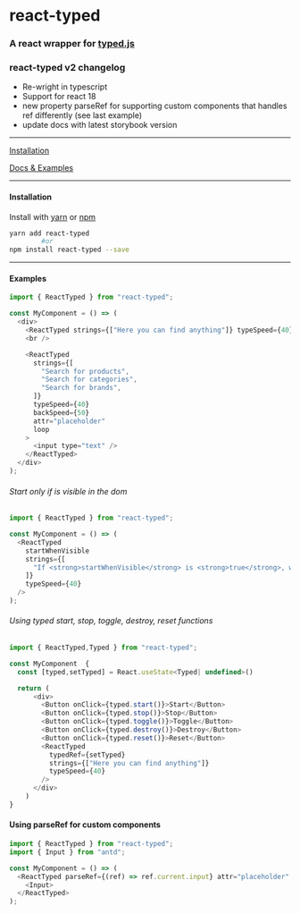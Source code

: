 # react-typed

### A react wrapper for [typed.js](https://github.com/mattboldt/typed.js)

### react-typed v2 changelog

- Re-wright in typescript
- Support for react 18
- new property parseRef for supporting custom components that handles ref differently (see last example)
- update docs with latest storybook version

---

[Installation](#installation)

[Docs & Examples](http://ssbeefeater.github.io/react-typed)

---

#### Installation

Install with [yarn](https://yarnpkg.com) or [npm](https://www.npmjs.com/)

```sh
yarn add react-typed
        #or
npm install react-typed --save
```

---

#### Examples

```javascript
import { ReactTyped } from "react-typed";

const MyComponent = () => (
  <div>
    <ReactTyped strings={["Here you can find anything"]} typeSpeed={40} />
    <br />

    <ReactTyped
      strings={[
        "Search for products",
        "Search for categories",
        "Search for brands",
      ]}
      typeSpeed={40}
      backSpeed={50}
      attr="placeholder"
      loop
    >
      <input type="text" />
    </ReactTyped>
  </div>
);
```

###### Start only if is visible in the dom

```javascript
import { ReactTyped } from "react-typed";

const MyComponent = () => (
  <ReactTyped
    startWhenVisible
    strings={[
      "If <strong>startWhenVisible</strong> is <strong>true</strong>, will start when is visible in the dom",
    ]}
    typeSpeed={40}
  />
);
```

###### Using typed start, stop, toggle, destroy, reset functions

```javascript
import { ReactTyped,Typed } from "react-typed";

const MyComponent  {
  const [typed,setTyped] = React.useState<Typed| undefined>()

  return (
      <div>
        <Button onClick={typed.start()}>Start</Button>
        <Button onClick={typed.stop()}>Stop</Button>
        <Button onClick={typed.toggle()}>Toggle</Button>
        <Button onClick={typed.destroy()}>Destroy</Button>
        <Button onClick={typed.reset()}>Reset</Button>
        <ReactTyped
          typedRef={setTyped}
          strings={["Here you can find anything"]}
          typeSpeed={40}
        />
      </div>
    )
}
```

#### Using parseRef for custom components

```javascript
import { ReactTyped } from "react-typed";
import { Input } from "antd";

const MyComponent = () => (
  <ReactTyped parseRef={(ref) => ref.current.input} attr="placeholder" strings={["Add a name here"]} typeSpeed={40} >
    <Input>
  </ReactTyped>
);
```
